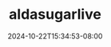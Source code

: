 --- 
title: "aldasugarlive"
description: "  bokeh aldasugarlive terbaru full  "
date: 2024-10-22T15:34:53-08:00
file_code: "yovs6dia3ovf"
draft: false
cover: "u09kdkqfs2nycx5r.jpg"
tags: ["aldasugarlive", "bokep-indo", "bokep-viral", "bokep-ig"]
length: 4543
fld_id: "1483114"
foldername: "Alda"
categories: ["Alda"]
views: 0
---